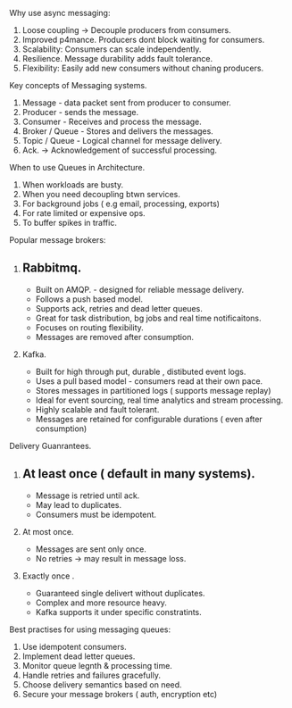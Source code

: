 Why use async messaging:

1. Loose coupling -> Decouple producers from consumers.
2. Improved p4mance. Producers dont block waiting for consumers.
3. Scalability: Consumers can scale independently.
4. Resilience. Message durability adds fault tolerance.
5. Flexibility: Easily add new consumers without chaning producers.

Key concepts of Messaging systems. 

1. Message - data packet sent from producer to consumer.
2. Producer - sends the message.
3. Consumer - Receives and process the message.
4. Broker / Queue - Stores and delivers the messages.
5. Topic / Queue - Logical channel for message delivery.
6. Ack. -> Acknowledgement of successful processing.


When to use Queues in Architecture. 

1. When workloads are busty.
2. When you need decoupling btwn services.
3. For background jobs ( e.g email, processing, exports)
4. For rate limited or expensive ops.
5. To buffer spikes in traffic.

Popular message brokers:

1. Rabbitmq.
   ---------


   - Built on AMQP. - designed for reliable message delivery.
   - Follows a push based model.
   - Supports ack, retries and dead letter queues.
   - Great for task distribution, bg jobs and real time notificaitons.
   - Focuses on routing flexibility.
   - Messages are removed after consumption.
2. Kafka.

   - Built for high through put, durable  , distibuted event logs.
   - Uses a pull based model - consumers read at their own pace.
   - Stores messages in partitioned logs ( supports message replay)
   - Ideal for event sourcing, real time analytics and stream processing.
   - Highly scalable and fault tolerant.
   - Messages are retained for configurable durations ( even after consumption)

Delivery Guanrantees.

1. At least once ( default in many systems).
   -----------------------------------------


   - Message is retried until ack.
   - May lead to duplicates.
   - Consumers must be idempotent.
2. At most once.

   - Messages are sent only once.
   - No retries -> may result in message loss.
3. Exactly once .

   * Guaranteed single delivert without duplicates.
   * Complex and more resource heavy.
   * Kafka supports it under specific constratints.

Best practises for using messaging queues:

1. Use idempotent consumers.
2. Implement dead letter queues.
3. Monitor queue legnth & processing time.
4. Handle retries and failures gracefully.
5. Choose delivery semantics based on need.
6. Secure your message brokers ( auth, encryption etc)
